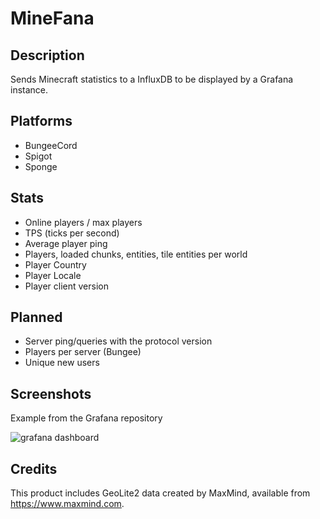 # MineFana

## Description

Sends Minecraft statistics to a InfluxDB to be displayed by a Grafana instance.

## Platforms

* BungeeCord
* Spigot
* Sponge

## Stats

* Online players / max players
* TPS (ticks per second)
* Average player ping
* Players, loaded chunks, entities, tile entities per world
* Player Country
* Player Locale
* Player client version

## Planned

* Server ping/queries with the protocol version
* Players per server (Bungee)
* Unique new users

## Screenshots

Example from the Grafana repository

![grafana dashboard](https://grafana.org/assets/img/features/dashboard_ex1.png)

## Credits

This product includes GeoLite2 data created by MaxMind, available from
<a href="https://www.maxmind.com">https://www.maxmind.com</a>.
